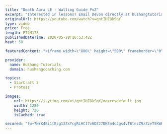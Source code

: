 ```yaml
---
title: "Death Aura LE - Walling Guide PvZ"
excerpt: "Interested in lessons? Email Devon directly at hushangtutorials@outlook.com ------------------------------------------------------------------------------------------------------- Want to support HuShang Tutorials directly? Patreon is a website where you can contribute a monthly donation that will help"
originalUrl: https://youtube.com/watch?v=gntIHZ8kSqY
type: video
price: Free
length: PT4M17S
publishedDateTime: 2020-05-28T16:53:42Z
heat: 50

featuredContent: "<iframe width=\"800\" height=\"500\" frameborder=\"0\" src=\"https://www.youtube.com/embed/gntIHZ8kSqY\" allow=\"accelerometer; autoplay; encrypted-media; gyroscope; picture-in-picture\" allowfullscreen></iframe>"

provider:
  name: HuShang Tutorials
  domain: hushangcoaching.com

topics:
  - StarCraft 2
  - Protoss

images:
  - url: https://i.ytimg.com/vi/gntIHZ8kSqY/maxresdefault.jpg
    width: 1280
    height: 720
    isCached: true

secured: "tw+7NrK4Bi1tBzg13ZxYcgRLHC17v6DZ27DKEm4cJgs4vT6tezZ9zZzvT5KWHrQTvGOS20zZ2h4H2mDoSjqeFamI2dNBpIPF0hDu29NEvm4KxydA13yewuQydPnTCsVYhTOtiYbtSKuPjS3gtq7LnDoZnD4uMSzJgYneG2jk3SPqc0qxKlYIktAg1O8+I+A1/B3S8oZcNxbHki3NaD5X01Jr/4TgsDipkL3pT6+xW4GVW6LhCitZ/EzxMCEPiBGtMg68YmaL/7vykCffKHBXPzPPzXH+FolSgyA2LL9eFb60FZouoGlOkMSRrSIeq9E2bSyZqj2RwR6W5j9J3CjETO74kCc+zsMAj5xqbRdjpPZs7hKAoOiUR7hbXdOny0nbtGZV0MwnEYyEJGb8wUVNGgrEjDn1D3kM7urOlloEnQI=;1xayRx7M9N7QiphWcKDjCw=="
---
```


